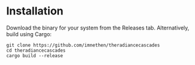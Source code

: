 # Installation
Download the binary for your system from the Releases tab.
Alternatively, build using Cargo:
```
git clone https://github.com/imnethen/theradiancecascades
cd theradiancecascades
cargo build --release
```
